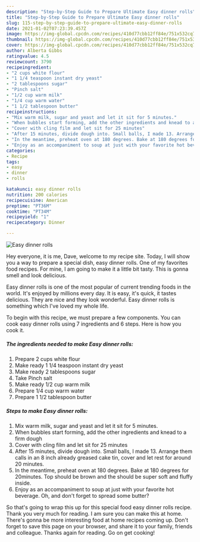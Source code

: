 ```yaml
---
description: "Step-by-Step Guide to Prepare Ultimate Easy dinner rolls"
title: "Step-by-Step Guide to Prepare Ultimate Easy dinner rolls"
slug: 115-step-by-step-guide-to-prepare-ultimate-easy-dinner-rolls
date: 2021-01-02T07:23:39.457Z
image: https://img-global.cpcdn.com/recipes/410d77cbb12ff84e/751x532cq70/easy-dinner-rolls-recipe-main-photo.jpg
thumbnail: https://img-global.cpcdn.com/recipes/410d77cbb12ff84e/751x532cq70/easy-dinner-rolls-recipe-main-photo.jpg
cover: https://img-global.cpcdn.com/recipes/410d77cbb12ff84e/751x532cq70/easy-dinner-rolls-recipe-main-photo.jpg
author: Alberta Gibbs
ratingvalue: 4.5
reviewcount: 3790
recipeingredient:
- "2 cups white flour"
- "1 1/4 teaspoon instant dry yeast"
- "2 tablespoons sugar"
- "Pinch salt"
- "1/2 cup warm milk"
- "1/4 cup warm water"
- "1 1/2 tablespoon butter"
recipeinstructions:
- "Mix warm milk, sugar and yeast and let it sit for 5 minutes."
- "When bubbles start forming, add the other ingredients and knead to a firm dough"
- "Cover with cling film and let sit for 25 minutes"
- "After 15 minutes, divide dough into. Small balls, I made 13. Arrange them calls in an 8 inch already greased cake tin, cover and let rest for around 20 minutes."
- "In the meantime, preheat oven at 180 degrees. Bake at 180 degrees for 20minutes. Top should be brown and the should be super soft and fluffy inside."
- "Enjoy as an accompaniment to soup at just with your favorite hot beverage. Oh, and don&#39;t forget to spread some butter?"
categories:
- Recipe
tags:
- easy
- dinner
- rolls

katakunci: easy dinner rolls 
nutrition: 200 calories
recipecuisine: American
preptime: "PT36M"
cooktime: "PT34M"
recipeyield: "1"
recipecategory: Dinner

---
```



![Easy dinner rolls](https://img-global.cpcdn.com/recipes/410d77cbb12ff84e/751x532cq70/easy-dinner-rolls-recipe-main-photo.jpg)

Hey everyone, it is me, Dave, welcome to my recipe site. Today, I will show you a way to prepare a special dish, easy dinner rolls. One of my favorites food recipes. For mine, I am going to make it a little bit tasty. This is gonna smell and look delicious.

Easy dinner rolls is one of the most popular of current trending foods in the world. It's enjoyed by millions every day. It is easy, it's quick, it tastes delicious. They are nice and they look wonderful. Easy dinner rolls is something which I've loved my whole life.




To begin with this recipe, we must prepare a few components. You can cook easy dinner rolls using 7 ingredients and 6 steps. Here is how you cook it.

<!--inarticleads1-->

##### The ingredients needed to make Easy dinner rolls:

1. Prepare 2 cups white flour
1. Make ready 1 1/4 teaspoon instant dry yeast
1. Make ready 2 tablespoons sugar
1. Take Pinch salt
1. Make ready 1/2 cup warm milk
1. Prepare 1/4 cup warm water
1. Prepare 1 1/2 tablespoon butter




<!--inarticleads2-->

##### Steps to make Easy dinner rolls:

1. Mix warm milk, sugar and yeast and let it sit for 5 minutes.
1. When bubbles start forming, add the other ingredients and knead to a firm dough
1. Cover with cling film and let sit for 25 minutes
1. After 15 minutes, divide dough into. Small balls, I made 13. Arrange them calls in an 8 inch already greased cake tin, cover and let rest for around 20 minutes.
1. In the meantime, preheat oven at 180 degrees. Bake at 180 degrees for 20minutes. Top should be brown and the should be super soft and fluffy inside.
1. Enjoy as an accompaniment to soup at just with your favorite hot beverage. Oh, and don&#39;t forget to spread some butter?




So that's going to wrap this up for this special food easy dinner rolls recipe. Thank you very much for reading. I am sure you can make this at home. There's gonna be more interesting food at home recipes coming up. Don't forget to save this page on your browser, and share it to your family, friends and colleague. Thanks again for reading. Go on get cooking!
